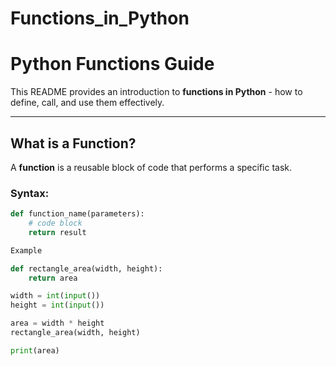 # Functions_in_Python

# Python Functions Guide

This README provides an introduction to **functions in Python** - how to define, call, and use them effectively.

---

## What is a Function? 

A **function** is a reusable block of code that performs a specific task.

### Syntax:
```python
def function_name(parameters):
    # code block
    return result

Example

def rectangle_area(width, height):
    return area

width = int(input())
height = int(input())

area = width * height
rectangle_area(width, height)

print(area)
